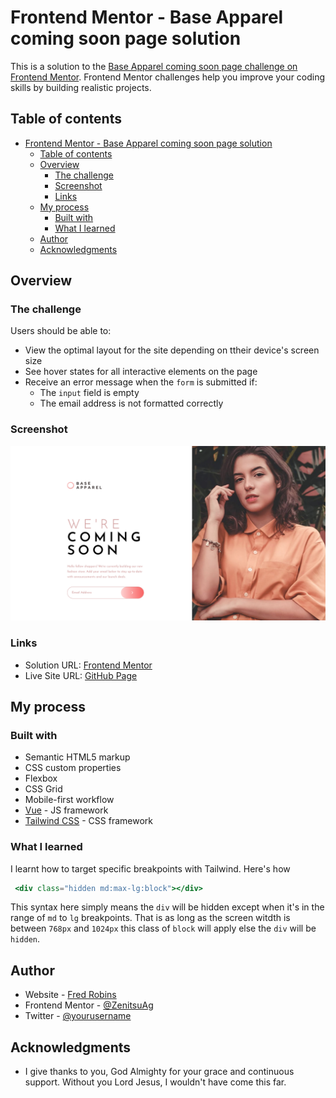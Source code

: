 # Frontend Mentor - Base Apparel coming soon page solution

This is a solution to the [Base Apparel coming soon page challenge on Frontend Mentor](https://www.frontendmentor.io/challenges/base-apparel-coming-soon-page-5d46b47f8db8a7063f9331a0). Frontend Mentor challenges help you improve your coding skills by building realistic projects. 

## Table of contents

- [Frontend Mentor - Base Apparel coming soon page solution](#frontend-mentor---base-apparel-coming-soon-page-solution)
  - [Table of contents](#table-of-contents)
  - [Overview](#overview)
    - [The challenge](#the-challenge)
    - [Screenshot](#screenshot)
    - [Links](#links)
  - [My process](#my-process)
    - [Built with](#built-with)
    - [What I learned](#what-i-learned)
  - [Author](#author)
  - [Acknowledgments](#acknowledgments)

## Overview

### The challenge

Users should be able to:

- View the optimal layout for the site depending on ttheir device's screen size
- See hover states for all interactive elements on the page
- Receive an error message when the `form` is submitted if:
  - The `input` field is empty
  - The email address is not formatted correctly

### Screenshot

![](./screenshot.png)


### Links

- Solution URL: [Frontend Mentor](https://www.frontendmentor.io/solutions/base-apparel-coming-soon-page-iM9dsGzYe6)
- Live Site URL: [GitHub Page](https://zenitsuag.github.io/base-apparel-coming-soon/)

## My process

### Built with

- Semantic HTML5 markup
- CSS custom properties
- Flexbox
- CSS Grid
- Mobile-first workflow
- [Vue](https://vuejs.org/) - JS framework
- [Tailwind CSS](http://www.tailwindcss.com/) - CSS framework
    
### What I learned

I learnt how to target specific breakpoints with Tailwind.
Here's how

```jsx
 <div class="hidden md:max-lg:block"></div>
```
This syntax here simply means the `div` will be hidden except when it's in the range of `md` to `lg` breakpoints. That is as long as the screen witdth is between `768px` and `1024px` this class of `block` will apply else the `div` will be `hidden`.

## Author

- Website - [Fred Robins](https://www.github.com/ZenitsuAg)
- Frontend Mentor - [@ZenitsuAg](https://www.frontendmentor.io/profile/ZenitsuAg)
- Twitter - [@yourusername](https://www.twitter.com/yourusername)

## Acknowledgments

- I give thanks to you, God Almighty for your grace and continuous support. Without you Lord Jesus, I wouldn't have come this far.
